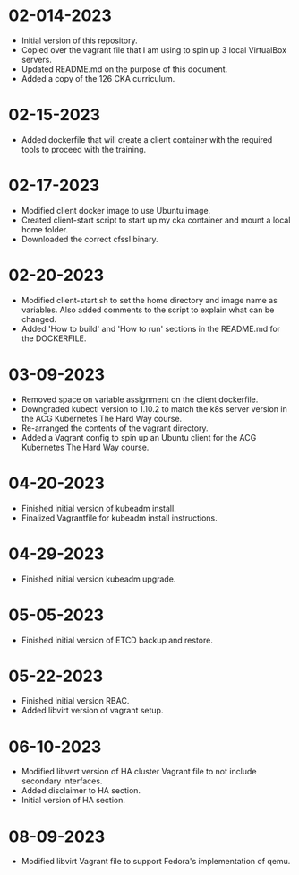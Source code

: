 # 02-014-2023
* Initial version of this repository.
* Copied over the vagrant file that I am using to spin up 3 local VirtualBox servers.
* Updated README.md on the purpose of this document.
* Added a copy of the 126 CKA curriculum.

# 02-15-2023
* Added dockerfile that will create a client container with the required tools to proceed with the training.

# 02-17-2023
* Modified client docker image to use Ubuntu image.
* Created client-start script to start up my cka container and mount a local home folder.
* Downloaded the correct cfssl binary.  

# 02-20-2023
* Modified client-start.sh to set the home directory and image name as variables. Also added comments to the script to explain what can be changed.  
* Added 'How to build' and 'How to run' sections in the README.md for the DOCKERFILE.

# 03-09-2023
* Removed space on variable assignment on the client dockerfile.
* Downgraded kubectl version to 1.10.2 to match the k8s server version in the ACG Kubernetes The Hard Way course.
* Re-arranged the contents of the vagrant directory.
* Added a Vagrant config to spin up an Ubuntu client for the ACG Kubernetes The Hard Way course.

# 04-20-2023  
* Finished initial version of kubeadm install.
* Finalized Vagrantfile for kubeadm install instructions.

# 04-29-2023
* Finished initial version kubeadm upgrade.

# 05-05-2023
* Finished initial version of ETCD backup and restore.  

# 05-22-2023
* Finished initial version RBAC.
* Added libvirt version of vagrant setup.

# 06-10-2023
* Modified libvert version of HA cluster Vagrant file to not include secondary interfaces.
* Added disclaimer to HA section.
* Initial version of HA section.

# 08-09-2023
* Modified libvirt Vagrant file to support Fedora's implementation of qemu.